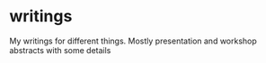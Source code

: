 # writings


My writings for different things. Mostly presentation and workshop abstracts with some details

